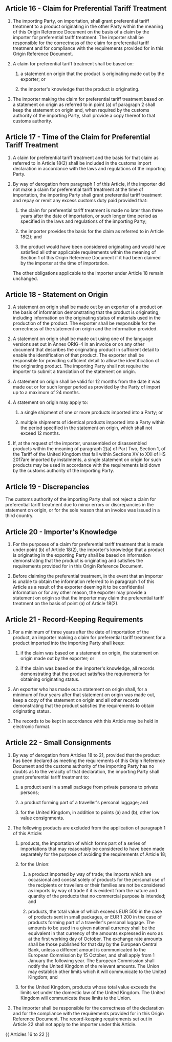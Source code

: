 ## Article 16 - Claim for Preferential Tariff Treatment

1. The importing Party, on importation, shall grant preferential tariff treatment to a product originating in the other Party within the meaning of this Origin Reference Document on the basis of a claim by the importer for preferential tariff treatment. The importer shall be responsible for the correctness of the claim for preferential tariff treatment and for compliance with the requirements provided for in this Origin Reference Document.

2. A claim for preferential tariff treatment shall be based on:

   1. a statement on origin that the product is originating made out by the exporter; or

   2. the importer's knowledge that the product is originating.

3. The importer making the claim for preferential tariff treatment based on a statement on origin as referred to in point (a) of paragraph 2 shall keep the statement on origin and, when required by the customs authority of the importing Party, shall provide a copy thereof to that customs authority.



## Article 17 - Time of the Claim for Preferential Tariff Treatment

1. A claim for preferential tariff treatment and the basis for that claim as referred to in Article 18(2) shall be included in the customs import declaration in accordance with the laws and regulations of the importing Party.

2. By way of derogation from paragraph 1 of this Article, if the importer did not make a claim for preferential tariff treatment at the time of importation, the importing Party shall grant preferential tariff treatment and repay or remit any excess customs duty paid provided that:

   1. the claim for preferential tariff treatment is made no later than three years after the date of importation, or such longer time period as specified in the laws and regulations of the importing Party;

   2. the importer provides the basis for the claim as referred to in Article 18(2); and

   3. the product would have been considered originating and would have satisfied all other applicable requirements within the meaning of Section 1 of this Origin Reference Document if it had been claimed by the importer at the time of importation.

    The other obligations applicable to the importer under Article 18 remain unchanged.



## Article 18 - Statement on Origin

1. A statement on origin shall be made out by an exporter of a product on the basis of information demonstrating that the product is originating, including information on the originating status of materials used in the production of the product. The exporter shall be responsible for the correctness of the statement on origin and the information provided.

2. A statement on origin shall be made out using one of the language versions set out in Annex ORIG-4 in an invoice or on any other document that describes the originating product in sufficient detail to enable the identification of that product. The exporter shall be responsible for providing sufficient detail to allow the identification of the originating product. The importing Party shall not require the importer to submit a translation of the statement on origin.

3. A statement on origin shall be valid for 12 months from the date it was made out or for such longer period as provided by the Party of import up to a maximum of 24 months.

4. A statement on origin may apply to:

   1. a single shipment of one or more products imported into a Party; or

   2. multiple shipments of identical products imported into a Party within the period specified in the statement on origin, which shall not exceed 12 months.

5. If, at the request of the importer, unassembled or disassembled products within the meaning of paragraph 2(a) of Part Two, Section 1, of the Tariff of the United Kingdom that fall within Sections XV to XXI of HS 2017are imported by instalments, a single statement on origin for such products may be used in accordance with the requirements laid down by the customs authority of the importing Party.



## Article 19 - Discrepancies

The customs authority of the importing Party shall not reject a claim for preferential tariff treatment due to minor errors or discrepancies in the statement on origin, or for the sole reason that an invoice was issued in a third country.



## Article 20 - Importer's Knowledge

1. For the purposes of a claim for preferential tariff treatment that is made under point (b) of Article 18(2), the importer's knowledge that a product is originating in the exporting Party shall be based on information demonstrating that the product is originating and satisfies the requirements provided for in this Origin Reference Document.

2. Before claiming the preferential treatment, in the event that an importer is unable to obtain the information referred to in paragraph 1 of this Article as a result of the exporter deeming it to be confidential information or for any other reason, the exporter may provide a statement on origin so that the importer may claim the preferential tariff treatment on the basis of point (a) of Article 18(2).



## Article 21 - Record-Keeping Requirements

1. For a minimum of three years after the date of importation of the product, an importer making a claim for preferential tariff treatment for a product imported into the importing Party shall keep:

   1. if the claim was based on a statement on origin, the statement on origin made out by the exporter; or

   2. if the claim was based on the importer's knowledge, all records demonstrating that the product satisfies the requirements for obtaining originating status.

2. An exporter who has made out a statement on origin shall, for a minimum of four years after that statement on origin was made out, keep a copy of the statement on origin and all other records demonstrating that the product satisfies the requirements to obtain originating status.

3. The records to be kept in accordance with this Article may be held in electronic format.



## Article 22 - Small Consignments

1. By way of derogation from Articles 18 to 21, provided that the product has been declared as meeting the requirements of this Origin Reference Document and the customs authority of the importing Party has no doubts as to the veracity of that declaration, the importing Party shall grant preferential tariff treatment to:

   1. a product sent in a small package from private persons to private persons;

   2. a product forming part of a traveller's personal luggage; and

   3. for the United Kingdom, in addition to points (a) and (b), other low value consignments.

2. The following products are excluded from the application of paragraph 1 of this Article:

   1. products, the importation of which forms part of a series of importations that may reasonably be considered to have been made separately for the purpose of avoiding the requirements of Article 18;

   2. for the Union:

      1. a product imported by way of trade; the imports which are occasional and consist solely of products for the personal use of the recipients or travellers or their families are not be considered as imports by way of trade if it is evident from the nature and quantity of the products that no commercial purpose is intended; and

      2. products, the total value of which exceeds EUR 500 in the case of products sent in small packages, or EUR 1 200 in the case of products forming part of a traveller's personal luggage. The amounts to be used in a given national currency shall be the equivalent in that currency of the amounts expressed in euro as at the first working day of October. The exchange rate amounts shall be those published for that day by the European Central Bank, unless a different amount is communicated to the European Commission by 15 October, and shall apply from 1 January the following year. The European Commission shall notify the United Kingdom of the relevant amounts. The Union may establish other limits which it will communicate to the United Kingdom; and

   3. for the United Kingdom, products whose total value exceeds the limits set under the domestic law of the United Kingdom. The United Kingdom will communicate these limits to the Union.

3. The importer shall be responsible for the correctness of the declaration and for the compliance with the requirements provided for in this Origin Reference Document. The record-keeping requirements set out in Article 22 shall not apply to the importer under this Article.



{{ Articles 16 to 22 }}
